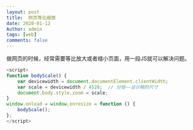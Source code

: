 ```yaml
---
layout: post
title:  网页等比缩放
date: 2020-01-12
Author: admin
tags: [web]
comments: false
---
```

做网页的时候，经常需要等比放大或者缩小页面，用一段JS就可以解决问题。
```javascript
<script>
function bodyScale() {
    var devicewidth = document.documentElement.clientWidth;
    var scale = devicewidth / 4528;  // 分母——设计稿的尺寸
    document.body.style.zoom = scale;
}
window.onload = window.onresize = function () {
    bodyScale();
};
</script>
```